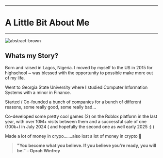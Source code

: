 
---

# A Little Bit About Me

---

![abstract-brown](assets/images/abstract-brown.jpg)

## Whats my Story?

Born and raised in Lagos, Nigeria. I moved by myself to the US in 2015 for highschool ~ was blessed with the opportunity to possible make more out of my life.

Went to Georgia State University where I studied Computer Information Systems with a minor in Finance.

Started / Co-founded a bunch of companies for a bunch of different reasons, some really good, some really bad...

Co-developed some pretty cool games (2) on the Roblox platform in the last year, with over 10M+ visits between them and a successful sale of one (100k+) in July 2024 ( and hopefully the second one as well early 2025 :) )

Made a lot of money in crypo.......also lost a lot of money in crypto 🤧





>__"You become what you believe. If you believe you're ready, you will be." – Oprah Winfrey__

